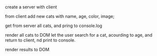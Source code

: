 create a server with client

from client add new cats with name, age, color, image;

get from server all cats, and pring to console.log

render all cats to DOM
let the user search for a cat, acourding to age, and return to client, nd print to console.

render results to DOM